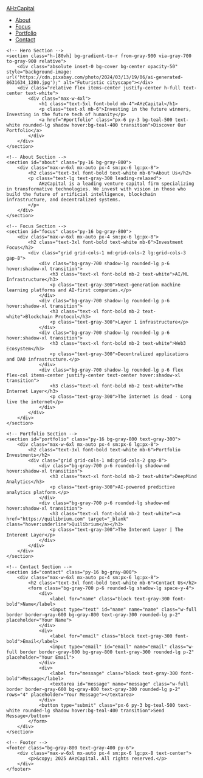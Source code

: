<html lang="en">
<head>
    <meta charset="UTF-8">
    <meta name="viewport" content="width=device-width, initial-scale=1.0">
    <meta name="description" content="AHzCapital is a leading venture capital firm investing in transformative technologies like AI, blockchain, and decentralized systems.">
    <title>AHzCapital | Transformative Venture Capital</title>
    <script src="https://cdn.tailwindcss.com"></script>
</head>
<body class="font-sans text-gray-300 bg-gray-900">
    <!-- Navigation -->
    <nav class="bg-gray-800 text-white sticky top-0 z-50 shadow-lg">
        <div class="max-w-7xl mx-auto px-4 sm:px-6 lg:px-8">
            <div class="flex justify-between items-center py-4">
                <a href="#" class="text-2xl font-bold">AHzCapital</a>
                <ul class="flex space-x-6 text-lg">
                    <li><a href="#about" class="hover:text-teal-400 transition">About</a></li>
                    <li><a href="#focus" class="hover:text-teal-400 transition">Focus</a></li>
                    <li><a href="#portfolio" class="hover:text-teal-400 transition">Portfolio</a></li>
                    <li><a href="#contact" class="hover:text-teal-400 transition">Contact</a></li>
                </ul>
            </div>
        </div>
    </nav>

    <!-- Hero Section -->
    <section class="h-[80vh] bg-gradient-to-r from-gray-900 via-gray-700 to-gray-900 relative">
        <div class="absolute inset-0 bg-cover bg-center opacity-50" style="background-image: url('https://cdn.pixabay.com/photo/2024/03/13/19/06/ai-generated-8631634_1280.jpg');" alt="Futuristic cityscape"></div>
        <div class="relative flex items-center justify-center h-full text-center text-white">
            <div class="max-w-4xl">
                <h1 class="text-5xl font-bold mb-4">AHzCapital</h1>
                <p class="text-xl mb-6">Investing in the future winners, Investing in the future tech of humanity</p>
                <a href="#portfolio" class="px-6 py-3 bg-teal-500 text-white rounded-lg shadow hover:bg-teal-400 transition">Discover Our Portfolio</a>
            </div>
        </div>
    </section>

    <!-- About Section -->
    <section id="about" class="py-16 bg-gray-800">
        <div class="max-w-6xl mx-auto px-4 sm:px-6 lg:px-8">
            <h2 class="text-3xl font-bold text-white mb-6">About Us</h2>
            <p class="text-lg text-gray-300 leading-relaxed">
                AHzCapital is a leading venture capital firm specializing in transformative technologies. We invest with vision in those who build the future of artificial intelligence, blockchain infrastructure, and decentralized systems.
            </p>
        </div>
    </section>

    <!-- Focus Section -->
    <section id="focus" class="py-16 bg-gray-800">
        <div class="max-w-6xl mx-auto px-4 sm:px-6 lg:px-8">
            <h2 class="text-3xl font-bold text-white mb-6">Investment Focus</h2>
            <div class="grid grid-cols-1 md:grid-cols-2 lg:grid-cols-3 gap-8">
                <div class="bg-gray-700 shadow-lg rounded-lg p-6 hover:shadow-xl transition">
                    <h3 class="text-xl font-bold mb-2 text-white">AI/ML Infrastructure</h3>
                    <p class="text-gray-300">Next-generation machine learning platforms and AI-first companies.</p>
                </div>
                <div class="bg-gray-700 shadow-lg rounded-lg p-6 hover:shadow-xl transition">
                    <h3 class="text-xl font-bold mb-2 text-white">Blockchain Protocol</h3>
                    <p class="text-gray-300">Layer 1 infrastructure</p>
                </div>
                <div class="bg-gray-700 shadow-lg rounded-lg p-6 hover:shadow-xl transition">
                    <h3 class="text-xl font-bold mb-2 text-white">Web3 Ecosystem</h3>
                    <p class="text-gray-300">Decentralized applications and DAO infrastructure.</p>
                </div>
                <div class="bg-gray-700 shadow-lg rounded-lg p-6 flex flex-col items-center justify-center text-center hover:shadow-xl transition">
                    <h3 class="text-xl font-bold mb-2 text-white">The Internet Layer</h3>
                    <p class="text-gray-300">The internet is dead - Long live the internet</p>
                </div>
            </div>
        </div>
    </section>

    <!-- Portfolio Section -->
    <section id="portfolio" class="py-16 bg-gray-800 text-gray-300">
        <div class="max-w-6xl mx-auto px-4 sm:px-6 lg:px-8">
            <h2 class="text-3xl font-bold text-white mb-6">Portfolio Investments</h2>
            <div class="grid grid-cols-1 md:grid-cols-2 gap-8">
                <div class="bg-gray-700 p-6 rounded-lg shadow-md hover:shadow-xl transition">
                    <h3 class="text-xl font-bold mb-2 text-white">DeepMind Analytics</h3>
                    <p class="text-gray-300">AI-powered predictive analytics platform.</p>
                </div>
                <div class="bg-gray-700 p-6 rounded-lg shadow-md hover:shadow-xl transition">
                    <h3 class="text-xl font-bold mb-2 text-white"><a href="https://quilibrium.com" target="_blank" class="hover:underline">Quilibrium</a></h3>
                    <p class="text-gray-300">The Interent Layer | The Interent Layer</p>
                </div>
            </div>
        </div>
    </section>

    <!-- Contact Section -->
    <section id="contact" class="py-16 bg-gray-800">
        <div class="max-w-6xl mx-auto px-4 sm:px-6 lg:px-8">
            <h2 class="text-3xl font-bold text-white mb-6">Contact Us</h2>
            <form class="bg-gray-700 p-6 rounded-lg shadow-lg space-y-4">
                <div>
                    <label for="name" class="block text-gray-300 font-bold">Name</label>
                    <input type="text" id="name" name="name" class="w-full border border-gray-600 bg-gray-800 text-gray-300 rounded-lg p-2" placeholder="Your Name">
                </div>
                <div>
                    <label for="email" class="block text-gray-300 font-bold">Email</label>
                    <input type="email" id="email" name="email" class="w-full border border-gray-600 bg-gray-800 text-gray-300 rounded-lg p-2" placeholder="Your Email">
                </div>
                <div>
                    <label for="message" class="block text-gray-300 font-bold">Message</label>
                    <textarea id="message" name="message" class="w-full border border-gray-600 bg-gray-800 text-gray-300 rounded-lg p-2" rows="4" placeholder="Your Message"></textarea>
                </div>
                <button type="submit" class="px-6 py-3 bg-teal-500 text-white rounded-lg shadow hover:bg-teal-400 transition">Send Message</button>
            </form>
        </div>
    </section>

    <!-- Footer -->
    <footer class="bg-gray-800 text-gray-400 py-6">
        <div class="max-w-6xl mx-auto px-4 sm:px-6 lg:px-8 text-center">
            <p>&copy; 2025 AHzCapital. All rights reserved.</p>
        </div>
    </footer>
</body>
</html>
